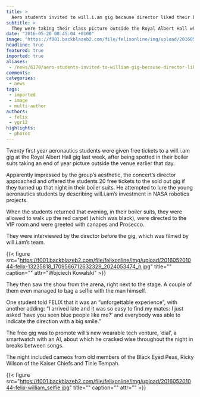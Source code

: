 ```yaml
---
title: >
  Aero students invited to will.i.am gig because director liked their boiler suits
subtitle: >
  They were taking their class picture outside the Royal Albert Hall when they were ‘discovered’
date: "2016-05-20 08:45:04 +0100"
image: "https://f001.backblazeb2.com/file/felixonline/img/upload/201605201043-felix-IMG_1774.JPG"
headline: true
featured: true
imported: true
aliases:
 - /news/6170/aero-students-invited-to-william-gig-because-director-liked-their-boiler-suits
comments:
categories:
 - news
tags:
 - imported
 - image
 - multi-author
authors:
 - felix
 - ygr12
highlights:
 - photos
---
```


Twenty first year aeronautics students were given free tickets to a will.i.am gig at the Royal Albert Hall gig last week, after being spotted in their boiler suits taking an end of year picture outside the venue earlier that day.

Apparently impressed by the group’s aesthetic, the concert’s director approached and offered the students 20 free tickets to the sold out gig if they turned up that night in their boiler suits. He attempted to lure the young aeronautics students by describing will.i.am’s investment in NASA robotics projects.

When the students returned that evening, in their boiler suits, they were allowed to walk up the red carpet (which was black), were directed to the VIP room and were greeted with canapes and Prosecco.

They were interviewed by the director before the gig, which was filmed by will.i.am’s team.

{{< figure src="https://f001.backblazeb2.com/file/felixonline/img/upload/201605201044-felix-13235818_1709566712632329_2024053474_n.jpg" title="" caption="" attr="Wojciech Kowalski" >}}

They then saw the show from the arena, right next to the stage. A couple of them even managed to bag a selfie with the man himself.

One student told FELIX that it was an “unforgettable experience”, with another adding: “I arrived late and it was so easy to find my mates: I just asked ‘have you seen blue people like me?’ and everybody was able to indicate the direction with a big smile.”

The free gig was to promote will’s new wearable tech venture, ‘dial’, a smartwatch with an AI, about which he cracked wise throughout the night in breaks between songs.

The night included cameos from old members of the Black Eyed Peas, Ricky Wilson of the Kaiser Chiefs and Tinie Tempah.

{{< figure src="https://f001.backblazeb2.com/file/felixonline/img/upload/201605201044-felix-william_selfie.jpg" title="" caption="" attr="" >}}
